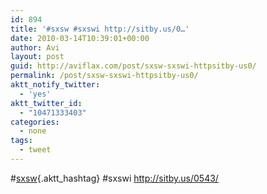 ```yaml
---
id: 894
title: '#sxsw #sxswi http://sitby.us/0…'
date: 2010-03-14T10:39:01+00:00
author: Avi
layout: post
guid: http://aviflax.com/post/sxsw-sxswi-httpsitby-us0/
permalink: /post/sxsw-sxswi-httpsitby-us0/
aktt_notify_twitter:
  - 'yes'
aktt_twitter_id:
  - "10471333403"
categories:
  - none
tags:
  - tweet
---
```

#[sxsw](http://search.twitter.com/search?q=%23sxsw){.aktt_hashtag} #sxswi <a href="http://sitby.us/0543/" rel="nofollow">http://sitby.us/0543/</a>